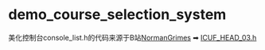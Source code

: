 # demo_course_selection_system

美化控制台console_list.h的代码来源于B站[NormanGrimes](https://space.bilibili.com/38960339) ➡ [ICUF_HEAD_03.h](https://www.bilibili.com/read/cv10412748?spm_id_from=333.999.0.0)
